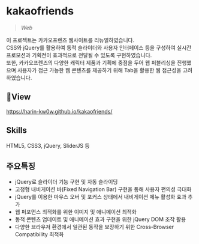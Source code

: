 # **kakaofriends**
>*Web*

이 프로젝트는 카카오프렌즈 웹사이트를 리뉴얼하였습니다.
</br>CSS와 jQuery를 활용하여 동적 슬라이더와 사용자 인터페이스 등을 구성하여 실시간 프로모션과 기획전이 효과적으로 전달될 수 있도록 구현하였습니다.
</br>또한, 카카오프렌즈의 다양한 캐릭터 제품과 기획에 중점을 두어 웹 퍼블리싱을 진행했으며 사용자가 접근 가능한 웹 콘텐츠를 제공하기 위해 Tab을 활용한 웹 접근성을 고려하였습니다.

## 📑View
https://harin-kw0w.github.io/kakaofriends/

## Skills
HTML5, CSS3, jQuery, SliderJS 등 

## 주요특징
* jQuery로 슬라이더 기능 구현 및 자동 슬라이딩
* 고정형 내비게이션 바(Fixed Navigation Bar) 구현을 통해 사용자 편의성 극대화
* jQuery를 이용한 마우스 오버 및 포커스 상태에서 내비게이션 메뉴 활성화 효과 추가
* 웹 퍼포먼스 최적화를 위한 이미지 및 애니메이션 최적화 
* 동적 콘텐츠 업데이트 및 애니메이션 효과 구현을 위한 jQuery DOM 조작 활용
* 다양한 브라우저 환경에서 일관된 동작을 보장하기 위한 Cross-Browser Compatibility 최적화
